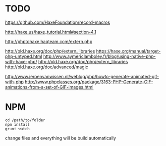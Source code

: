 # TODO

https://github.com/HaxeFoundation/record-macros

http://haxe.us/haxe_tutorial.html#section-4.1

http://phptohaxe.haqteam.com/extern.php

http://old.haxe.org/doc/php/extern_libraries
https://haxe.org/manual/target-php-untyped.html
http://www.aymericlamboley.fr/blog/using-native-php-with-haxe-php/
http://old.haxe.org/doc/php/extern_libraries
http://old.haxe.org/doc/advanced/magic

http://www.jeroenvanwissen.nl/weblog/php/howto-generate-animated-gif-with-php
http://www.phpclasses.org/package/3163-PHP-Generate-GIF-animations-from-a-set-of-GIF-images.html

# NPM

```
cd /path/to/folder
npm install
grunt watch
```

change files and everything will be build automatically
